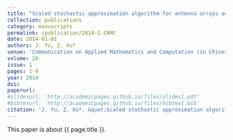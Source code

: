 ```yaml
---
title: "Scaled stochastic approximation algorithm for antenna arrays adaptive filtering problem"
collection: publications
category: manuscripts
permalink: /publication/2014-2-CAMC
date: 2014-01-01
authors: J. Yu, Z. Xu*
venue: 'Communication on Applied Mathematics and Computation (in Chinese)'
volume: 28
issue: 1
pages: 1-9
year: 2014
doi:
paperurl:
#slidesurl: 'http://academicpages.github.io/files/slides1.pdf'
#bibtexurl: 'http://academicpages.github.io/files/bibtex1.bib'
citation: 'J. Yu, Z. Xu*. &quot;Scaled stochastic approximation algorithm for antenna arrays adaptive filtering problem.&quot; <i>Communication on Applied Mathematics and Computation (in Chinese)</i>. 28(1):1-9, 2014.'
---
```


This paper is about {{ page.title }}.
